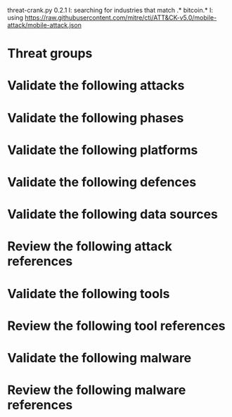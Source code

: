 threat-crank.py 0.2.1
I: searching for industries that match .* bitcoin.*
I: using https://raw.githubusercontent.com/mitre/cti/ATT&CK-v5.0/mobile-attack/mobile-attack.json
# Threat groups


# Validate the following attacks


# Validate the following phases


# Validate the following platforms


# Validate the following defences


# Validate the following data sources


# Review the following attack references


# Validate the following tools


# Review the following tool references


# Validate the following malware


# Review the following malware references


